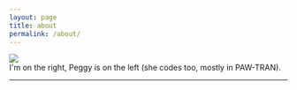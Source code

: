 ```yaml
---
layout: page
title: about
permalink: /about/
---
```


<img class="col one right" src="/img/prof_pic.jpg">

<br/>
I'm on the right, Peggy is on the left (she codes too, mostly in PAW-TRAN).

<br/>
<hr/>
<br/>
<span class="contacticon center">
	<a href="mailto:dave.heslop74@gmail.com"><i class="fa fa-envelope-square"></i></a>
	<a href="https://github.com/dave-heslop74" target="_blank"><i class="fa fa-github-square"></i></a>
</span>

